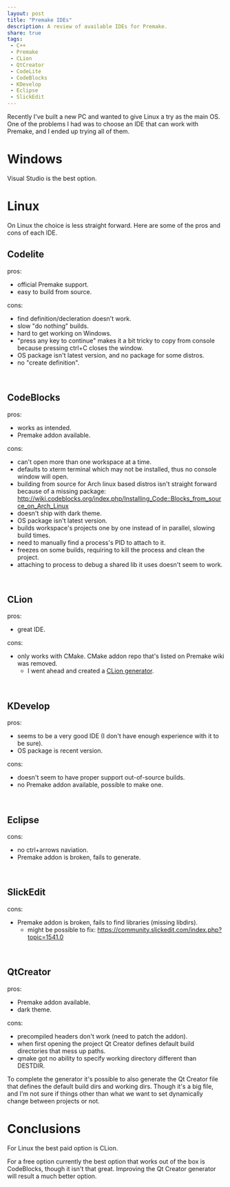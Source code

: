 ```yaml
---
layout: post
title: "Premake IDEs"
description: A review of available IDEs for Premake.
share: true
tags:
 - C++
 - Premake
 - CLion
 - QtCreator
 - CodeLite
 - CodeBlocks
 - KDevelop
 - Eclipse
 - SlickEdit
---
```


Recently I've built a new PC and wanted to give Linux a try as the main OS.
One of the problems I had was to choose an IDE that can work with Premake, and I ended up trying all of them.

# Windows

Visual Studio is the best option.
<br/>

# Linux

On Linux the choice is less straight forward.
Here are some of the pros and cons of each IDE.
<br/>

## Codelite
pros:
- official Premake support.
- easy to build from source.

cons:
- find definition/decleration doesn't work.
- slow "do nothing" builds.
- hard to get working on Windows.
- "press any key to continue" makes it a bit tricky to copy from console because pressing ctrl+C closes the window.
- OS package isn't latest version, and no package for some distros.
- no "create definition".
<br/>

## CodeBlocks
pros:
- works as intended.
- Premake addon available.

cons:
- can't open more than one workspace at a time.
- defaults to xterm terminal which may not be installed, thus no console window will open.
- building from source for Arch linux based distros isn't straight forward because of a missing package:
http://wiki.codeblocks.org/index.php/Installing_Code::Blocks_from_source_on_Arch_Linux
- doesn't ship with dark theme.
- OS package isn't latest version.
- builds workspace's projects one by one instead of in parallel, slowing build times.
- need to manually find a process's PID to attach to it.
- freezes on some builds, requiring to kill the process and clean the project.
- attaching to process to debug a shared lib it uses doesn't seem to work.
<br/>

## CLion
pros:
- great IDE.

cons:
- only works with CMake.
CMake addon repo that's listed on Premake wiki was removed.
	- I went ahead and created a [CLion generator](https://github.com/Enhex/premake-clion).
<br/>

## KDevelop
pros:
- seems to be a very good IDE (I don't have enough experience with it to be sure).
- OS package is recent version.

cons:
- doesn't seem to have proper support out-of-source builds.
- no Premake addon available, possible to make one.
<br/>

## Eclipse
cons:
- no ctrl+arrows naviation.
- Premake addon is broken, fails to generate.
<br/>

## SlickEdit
cons:
- Premake addon is broken, fails to find libraries (missing libdirs).
	- might be possible to fix: https://community.slickedit.com/index.php?topic=1541.0
<br/>

## QtCreator
pros:
- Premake addon available.
- dark theme.

cons:
- precompiled headers don't work (need to patch the addon).
- when first opening the project Qt Creator defines default build directories that mess up paths.
- qmake got no ability to specify working directory different than DESTDIR.

To complete the generator it's possible to also generate the Qt Creator file that defines the default build dirs and working dirs.
Though it's a big file, and I'm not sure if things other than what we want to set dynamically change between 
projects or not.
<br/>

# Conclusions
For Linux the best paid option is CLion.

For a free option currently the best option that works out of the box is CodeBlocks, though it isn't that great.
Improving the Qt Creator generator will result a much better option.